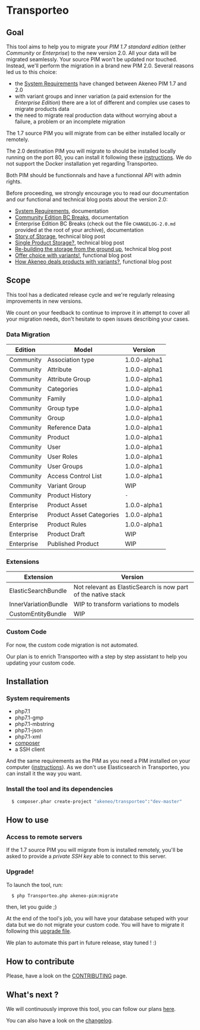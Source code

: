 # Transporteo

## Goal

This tool aims to help you to migrate your *PIM 1.7 standard edition* (either _Community_ or _Enterprise_) to the new version 2.0. All your data will be migrated seamlessly. Your source PIM won't be updated nor touched. Instead, we'll perform the migration in a brand new PIM 2.0. Several reasons led us to this choice:
- the [System Requirements](https://docs.akeneo.com/2.0/install_pim/system_requirements/system_requirements.html) have changed between Akeneo PIM 1.7 and 2.0
- with variant groups and inner variation (a paid extension for the _Enterprise Edition_) there are a lot of different and complex use cases to migrate products data
- the need to migrate real production data without worrying about a failure, a problem or an incomplete migration

The 1.7 source PIM you will migrate from can be either installed locally or remotely. 

The 2.0 destination PIM you will migrate to should be installed locally running on the port 80, you can install it following these [instructions](https://docs.akeneo.com/latest/install_pim/manual/system_requirements/system_requirements.html).
We do not support the Docker installation yet regarding Transporteo.

Both PIM should be functionnals and have a functionnal API with admin rights.

Before proceeding, we strongly encourage you to read our documentation and our functional and technical blog posts about the version 2.0:
- [System Requirements](https://docs.akeneo.com/2.0/install_pim/system_requirements/system_requirements.html), documentation
- [Community Edition BC Breaks](https://github.com/akeneo/pim-community-dev/blob/master/CHANGELOG-2.0.md), documentation
- Enterprise Edition BC Breaks (check out the file `CHANGELOG-2.0.md` provided at the root of your archive), documentation
- [Story of Storage](https://medium.com/akeneo-labs/story-of-storage-9dbc27090de0), technical blog post
- [Single Product Storage?](https://medium.com/akeneo-labs/single-product-storage-28d92f35cbd7), technical blog post
- [Re-building the storage from the ground up](https://medium.com/akeneo-labs/re-building-the-storage-from-the-ground-up-d857bf497c32), technical blog post
- [Offer choice with variants!](https://medium.com/akeneo-labs/offer-choice-with-variants-8460a82fa36), functional blog post
- [How Akeneo deals products with variants?](https://medium.com/akeneo-labs/how-does-akeneo-deal-with-variants-42bcab83a879), functional blog post

## Scope

This tool has a dedicated release cycle and we're regularly releasing improvements in new versions.

We count on your feedback to continue to improve it in attempt to cover all your migration needs, don't hesitate to open issues describing your cases.

### Data Migration

Edition    | Model                    | Version      |
---------- | ------------------------ | ------------ |
Community  | Association type         | 1.0.0-alpha1 |
Community  | Attribute                | 1.0.0-alpha1 |
Community  | Attribute Group          | 1.0.0-alpha1 |
Community  | Categories               | 1.0.0-alpha1 |
Community  | Family                   | 1.0.0-alpha1 |
Community  | Group type               | 1.0.0-alpha1 |
Community  | Group                    | 1.0.0-alpha1 |
Community  | Reference Data           | 1.0.0-alpha1 |
Community  | Product                  | 1.0.0-alpha1 |
Community  | User                     | 1.0.0-alpha1 |
Community  | User Roles               | 1.0.0-alpha1 |
Community  | User Groups              | 1.0.0-alpha1 |
Community  | Access Control List      | 1.0.0-alpha1 |
Community  | Variant Group            |      WIP     |
Community  | Product History          |      `-`     |
Enterprise | Product Asset            | 1.0.0-alpha1 |
Enterprise | Product Asset Categories | 1.0.0-alpha1 |
Enterprise | Product Rules            | 1.0.0-alpha1 |
Enterprise | Product Draft            |      WIP     |
Enterprise | Published Product        |      WIP     |

### Extensions

Extension             | Version                                                       |
--------------------- | ------------------------------------------------------------- |
ElasticSearchBundle   | Not relevant as ElasticSearch is now part of the native stack |
InnerVariationBundle  | WIP to transform variations to models                         |
CustomEntityBundle    | WIP                                                           |

### Custom Code

For now, the custom code migration is not automated.

Our plan is to enrich Transporteo with a step by step assistant to help you updating your custom code.

## Installation

### System requirements

- php7.1
- php7.1-gmp
- php7.1-mbstring
- php7.1-json
- php7.1-xml
- [composer](https://getcomposer.org/download/)
- a SSH client

And the same requirements as the PIM as you need a PIM installed on your computer ([instructions](https://docs.akeneo.com/latest/install_pim/manual/system_requirements/system_requirements.html)).
As we don't use Elasticsearch in Transporteo, you can install it the way you want.

### Install the tool and its dependencies

```bash
  $ composer.phar create-project "akeneo/transporteo":"dev-master"
```

## How to use

### Access to remote servers

If the 1.7 source PIM you will migrate from is installed remotely, you'll be asked to provide a *private SSH key* able to connect to this server.

### Upgrade!

To launch the tool, run:

```bash
  $ php Transporteo.php akeneo-pim:migrate
```

then, let you guide ;) 

At the end of the tool's job, you will have your database setuped with your data but we do not migrate your custom code.
You will have to migrate it following this [upgrade file](./UPGRADE-2.0.md).

We plan to automate this part in future release, stay tuned ! :)

## How to contribute

Please, have a look on the [CONTRIBUTING](./.github/CONTRIBUTING.md) page.

## What's next ?

We will continuously improve this tool, you can follow our plans [here](https://github.com/akeneo/transporteo/projects/1).

You can also have a look on the [changelog](./CHANGELOG.md).
